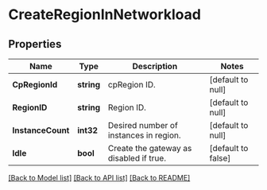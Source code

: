 # CreateRegionInNetworkload

## Properties
Name | Type | Description | Notes
------------ | ------------- | ------------- | -------------
**CpRegionId** | **string** | cpRegion ID. | [default to null]
**RegionID** | **string** | Region ID. | [default to null]
**InstanceCount** | **int32** | Desired number of instances in region. | [default to null]
**Idle** | **bool** | Create the gateway as disabled if true. | [default to false]

[[Back to Model list]](../README.md#documentation-for-models) [[Back to API list]](../README.md#documentation-for-api-endpoints) [[Back to README]](../README.md)

